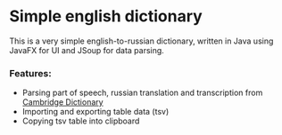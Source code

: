 # Simple english dictionary

This is a very simple english-to-russian dictionary, 
written in Java using JavaFX for UI and JSoup for data parsing.

### Features:
- Parsing part of speech, russian translation and transcription from [Cambridge Dictionary](https://dictionary.cambridge.org)
- Importing and exporting table data (tsv)
- Copying tsv table into clipboard